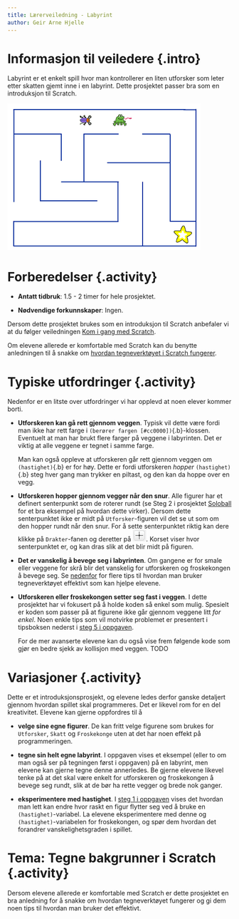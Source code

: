 ```yaml
---
title: Lærerveiledning - Labyrint
author: Geir Arne Hjelle
---
```


# Informasjon til veiledere {.intro}

Labyrint er et enkelt spill hvor man kontrollerer en liten utforsker
som leter etter skatten gjemt inne i en labyrint. Dette prosjektet
passer bra som en introduksjon til Scratch.

![](labyrint.png)

# Forberedelser {.activity}

+ __Antatt tidbruk__: 1.5 - 2 timer for hele prosjektet.

+ __Nødvendige forkunnskaper__: Ingen.

Dersom dette prosjektet brukes som en introduksjon til Scratch
anbefaler vi at du følger veiledningen
[Kom i gang med Scratch](../veiledninger/kom_i_gang_med_scratch.html).

Om elevene allerede er komfortable med Scratch kan du benytte
anledningen til å snakke om
[hvordan tegneverktøyet i Scratch fungerer](#tema-tegne-bakgrunner-i-scratch).

# Typiske utfordringer {.activity}

Nedenfor er en litste over utfordringer vi har opplevd at noen elever
kommer borti.

+ __Utforskeren kan gå rett gjennom veggen__. Typisk vil dette være
  fordi man ikke har rett farge i `(berører fargen
  [#cc0000])`{.b}-klossen. Eventuelt at man har brukt flere farger på
  veggene i labyrinten. Det er viktig at alle veggene er tegnet i
  samme farge.

  Man kan også oppleve at utforskeren går rett gjennom veggen om
  `(hastighet)`{.b} er for høy. Dette er fordi utforskeren _hopper_
  `(hastighet)`{.b} steg hver gang man trykker en piltast, og den kan
  da hoppe over en vegg.

+ __Utforskeren hopper gjennom vegger når den snur__. Alle figurer har
  et definert senterpunkt som de roterer rundt (se Steg 2 i prosjektet
  [Soloball](../soloball/soloball.html) for et bra eksempel på hvordan
  dette virker). Dersom dette senterpunktet ikke er midt på
  `Utforsker`-figuren vil det se ut som om den hopper rundt når den
  snur. For å sette senterpunktet riktig kan dere klikke på
  `Drakter`-fanen og deretter på
  ![Velg senterpunkt](../bilder/velg_senterpunkt.png). Korset viser
  hvor senterpunktet er, og kan dras slik at det blir midt på figuren.

+ __Det er vanskelig å bevege seg i labyrinten__. Om gangene er for
  smale eller veggene for skrå blir det vanskelig for utforskeren og
  froskekongen å bevege seg. Se
  [nedenfor](#tema-tegne-bakgrunner-i-scratch) for flere tips til
  hvordan man bruker tegneverktøyet effektivt som kan hjelpe elevene.

+ __Utforskeren eller froskekongen setter seg fast i veggen__. I dette
  prosjektet har vi fokusert på å holde koden så enkel som
  mulig. Spesielt er koden som passer på at figurene ikke går gjennom
  veggene litt _for enkel_. Noen enkle tips som vil motvirke problemet
  er presentert i tipsboksen nederst i
  [steg 5 i oppgaven](labyrint.html#tips-3).

  For de mer avanserte elevene kan du også vise frem følgende kode som
  gjør en bedre sjekk av kollisjon med veggen.  TODO

# Variasjoner {.activity}

Dette er et introduksjonsprosjekt, og elevene ledes derfor ganske
detaljert gjennom hvordan spillet skal programmeres. Det er likevel
rom for en del kreativitet. Elevene kan gjerne oppfordres til å

+ __velge sine egne figurer__. De kan fritt velge figurene som brukes
  for `Utforsker`, `Skatt` og `Froskekonge` uten at det har noen
  effekt på programmeringen.

+ __tegne sin helt egne labyrint__. I oppgaven vises et eksempel
  (eller to om man også ser på tegningen først i oppgaven) på en
  labyrint, men elevene kan gjerne tegne denne annerledes. Be gjerne
  elevene likevel tenke på at det skal være enkelt for utforskeren og
  froskekongen å bevege seg rundt, slik at de bør ha rette vegger og
  brede nok ganger.

+ __eksperimentere med hastighet__. I
  [steg 1 i oppgaven](labyrint.html#steg-1-hvordan-styre-figurer-med-piltastene)
  vises det hvordan man lett kan endre hvor raskt en figur flytter seg
  ved å bruke en `(hastighet)`-variabel. La elevene eksperimentere med
  denne og `(hastighet)`-variabelen for froskekongen, og spør dem
  hvordan det forandrer vanskelighetsgraden i spillet.

# Tema: Tegne bakgrunner i Scratch {.activity}

Dersom elevene allerede er komfortable med Scratch er dette prosjektet
en bra anledning for å snakke om hvordan tegneverktøyet fungerer og gi
dem noen tips til hvordan man bruker det effektivt.
